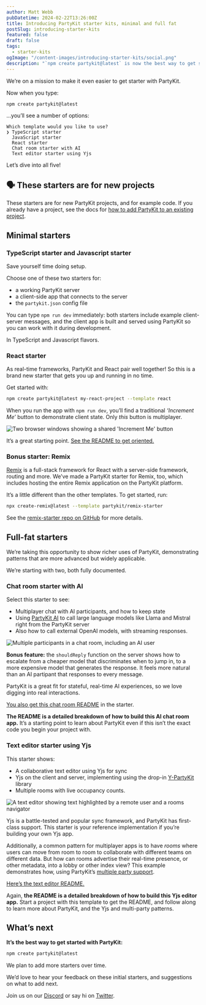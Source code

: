 ```yaml
---
author: Matt Webb
pubDatetime: 2024-02-22T13:26:00Z
title: Introducing PartyKit starter kits, minimal and full fat
postSlug: introducing-starter-kits
featured: false
draft: false
tags:
  - starter-kits
ogImage: "/content-images/introducing-starter-kits/social.png"
description: "`npm create partykit@latest` is now the best way to get started with PartyKit. Choose from five templates."
---
```


We’re on a mission to make it even easier to get starter with PartyKit.

Now when you type:

```bash
npm create partykit@latest
```

…you’ll see a number of options:

```
Which template would you like to use?
❯ TypeScript starter
  JavaScript starter
  React starter
  Chat room starter with AI
  Text editor starter using Yjs
```

Let’s dive into all five!

## 🗣️ These starters are for new projects

These starters are for new PartyKit projects, and for example code. If you already have a project, see the docs for [how to add PartyKit to an existing project](https://docs.partykit.io/add-to-existing-project/).

## Minimal starters

### TypeScript starter and Javascript starter

Save yourself time doing setup.

Choose one of these two starters for:

- a working PartyKit server
- a client-side app that connects to the server
- the `partykit.json` config file

You can type `npm run dev` immediately: both starters include example client-server messages, and the client app is built and served using PartyKit so you can work with it during development.

In TypeScript and Javascript flavors.

### React starter

As real-time frameworks, PartyKit and React pair well together! So this is a brand new starter that gets you up and running in no time.

Get started with:

```bash
npm create partykit@latest my-react-project --template react
```

When you run the app with `npm run dev`, you’ll find a traditional _‘Increment Me’_ button to demonstrate client state. Only _this_ button is multiplayer.

![Two browser windows showing a shared 'Increment Me' button](/content-images/introducing-starter-kits/react-starter.png)

It’s a great starting point. [See the README to get oriented.](https://github.com/partykit/templates/blob/main/templates/react/README.md)

### Bonus starter: Remix

[Remix](https://remix.run) is a full-stack framework for React with a server-side framework, routing and more. We’ve made a PartyKit starter for Remix, too, which includes hosting the entire Remix application on the PartyKit platform.

It’s a little different than the other templates. To get started, run:

```bash
npx create-remix@latest --template partykit/remix-starter
```

See the [remix-starter repo on GitHub](https://github.com/partykit/remix-starter) for more details.

## Full-fat starters

We’re taking this opportunity to show richer uses of PartyKit, demonstrating patterns that are more advanced but widely applicable.

We’re starting with two, both fully documented.

### Chat room starter with AI

Select this starter to see:

- Multiplayer chat with AI participants, and how to keep state
- Using [PartyKit AI](https://docs.partykit.io/reference/partykit-ai/) to call large language models like Llama and Mistral right from the PartyKit server
- Also how to call external OpenAI models, with streaming responses.

![Multiple participants in a chat room, including an AI user](/content-images/introducing-starter-kits/ai-joke.gif)

**Bonus feature:** the `shouldReply` function on the server shows how to escalate from a cheaper model that discriminates when to jump in, to a more expensive model that generates the response. It feels more natural than an AI partipant that responses to every message.

PartyKit is a great fit for stateful, real-time AI experiences, so we love digging into real interactions.

[You also get this chat room README](https://github.com/partykit/templates/blob/main/templates/chat-room/README.md) in the starter.

**The README is a detailed breakdown of how to build this AI chat room app.** It’s a starting point to learn about PartyKit even if this isn’t the exact code you begin your project with.

### Text editor starter using Yjs

This starter shows:

- A collaborative text editor using Yjs for sync
- Yjs on the client and server, implementing using the drop-in [Y-PartyKit](https://docs.partykit.io/reference/y-partykit-api/) library
- Multiple rooms with live occupancy counts.

![A text editor showing text highlighted by a remote user and a rooms navigator](/content-images/introducing-starter-kits/yjs-editor.png)

Yjs is a battle-tested and popular sync framework, and PartyKit has first-class support. This starter is your reference implementation if you’re building your own Yjs app.

Additionally, a common pattern for multiplayer apps is to have _rooms_ where users can move from room to room to collaborate with different teams on different data. But how can rooms advertise their real-time presence, or other metadata, into a lobby or other index view? This example demonstrates how, using PartyKit’s [multiple party support](https://docs.partykit.io/guides/using-multiple-parties-per-project/).

[Here’s the text editor README.](https://github.com/partykit/templates/blob/main/templates/text-editor/README.md)

Again, **the README is a detailed breakdown of how to build this Yjs editor app.** Start a project with this template to get the README, and follow along to learn more about PartyKit, and the Yjs and multi-party patterns.

## What’s next

**It’s the best way to get started with PartyKit:**

```bash
npm create partykit@latest
```

We plan to add more starters over time.

We’d love to hear your feedback on these initial starters, and suggestions on what to add next.

Join us on our [Discord](https://discord.gg/GJwKKTcQ7W) or say hi on [Twitter](https://twitter.com/partykit_io).

